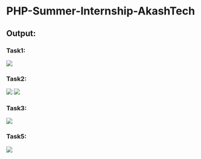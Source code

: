 # PHP-Summer-Internship-AkashTech
<h2>Output:</h2>
<h3>Task1:</h3>
<img src="https://user-images.githubusercontent.com/73227333/119977097-a01b1200-bfd5-11eb-8057-40308820ecd9.png">

<h3>Task2:</h3>
<img src="https://user-images.githubusercontent.com/73227333/119977573-3ea77300-bfd6-11eb-81d2-e9f96ac26c5b.png">
<img src="https://user-images.githubusercontent.com/73227333/119977620-4b2bcb80-bfd6-11eb-898a-d24c1af42458.png">

<h3>Task3:</h3>
<img src="https://user-images.githubusercontent.com/73227333/119977674-5bdc4180-bfd6-11eb-90e4-97269d431d06.png">
<h3>Task5:</h3>
<img src="https://user-images.githubusercontent.com/73227333/120832360-345d1a00-c57e-11eb-9d3a-06edffbd117a.png">


 
